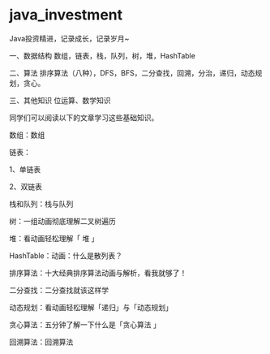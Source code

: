 # java_investment
Java投资精进，记录成长，记录岁月~

一、数据结构
数组，链表，栈，队列，树，堆，HashTable

二、算法
排序算法（八种），DFS，BFS，二分查找，回溯，分治，递归，动态规划，贪心。

三、其他知识
位运算、数学知识

同学们可以阅读以下的文章学习这些基础知识。

数组：数组

链表：

1、单链表

2、双链表

栈和队列：栈与队列

树：一组动画彻底理解二叉树遍历

堆：看动画轻松理解「 堆 」

HashTable：动画：什么是散列表？

排序算法：十大经典排序算法动画与解析，看我就够了！

二分查找：二分查找就该这样学

动态规划：看动画轻松理解「递归」与「动态规划」

贪心算法：五分钟了解一下什么是「贪心算法 」

回溯算法：回溯算法